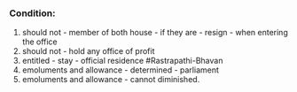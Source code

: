 ### Condition:
1. should not - member of both house - if they are - resign - when entering the office
2. should not - hold any office of profit
3. entitled - stay - official residence #Rastrapathi-Bhavan 
4. emoluments and allowance - determined - parliament
5. emoluments and allowance - cannot diminished.